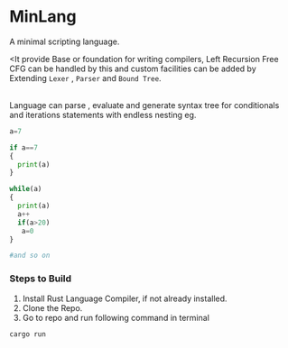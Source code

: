 # MinLang
A minimal scripting language.

<It provide  Base or foundation for writing compilers, Left Recursion Free CFG can be handled by this and custom facilities can be added by Extending `Lexer` , `Parser` and `Bound Tree`. 

<br/>Language can parse , evaluate and generate syntax tree for conditionals and iterations statements with endless nesting
eg.

```py
a=7

if a==7
{
  print(a)
}

while(a)
{
  print(a)
  a++
  if(a>20)
   a=0
}

#and so on
```


### Steps to Build
1. Install Rust Language Compiler, if not already installed.
2. Clone the Repo.
3. Go to repo and run following command in terminal
```
cargo run
```

